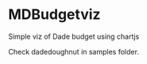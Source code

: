 MDBudgetviz
===========

Simple viz of Dade budget using chartjs

Check dadedoughnut in samples folder.
